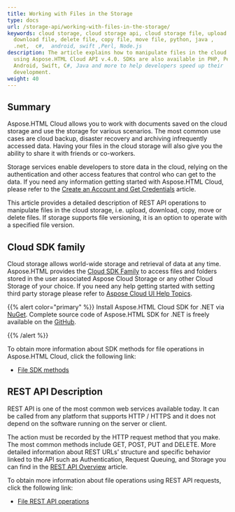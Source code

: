 ```yaml
---
title: Working with Files in the Storage
type: docs
url: /storage-api/working-with-files-in-the-storage/
keywords: cloud storage, cloud storage api, cloud storage file, upload file,
  download file, delete file, copy file, move file, python, java ,
  .net,  c#,  android, swift ,Perl, Node.js
description: The article explains how to manipulate files in the cloud storage
  using Aspose.HTML Cloud API v.4.0. SDKs are also available in PHP, Perl,
  Android, Swift, C#, Java and more to help developers speed up their
  development.
weight: 40
---
```


## **Summary**

Aspose.HTML Cloud allows you to work with documents saved on the cloud storage and use the storage for various scenarios. The most common use cases are cloud backup, disaster recovery and archiving infrequently accessed data. Having your files in the cloud storage will also give you the ability to share it with friends or co-workers.

 Storage services enable developers to store data in the cloud, relying on the authentication and other access features that control who can get to the data.  If you need any information getting started with Aspose.HTML Cloud, please refer to the [Create an Account and Get Credentials](/html/create-an-account-and-get-credentials/) article.

 This article provides a detailed description of REST API operations to manipulate files in the cloud storage, i.e. upload, download, copy, move or delete files. If storage supports file versioning, it is an option to operate with a specified file version.



## **Cloud SDK family**

Cloud storage allows world-wide storage and retrieval of data at any time. Aspose.HTML provides the [Cloud SDK Family](https://products.aspose.cloud/html/family) to access files and folders stored in the user associated Aspose Cloud Storage or any other Cloud Storage of your choice. If you need any help getting started with setting third party storage please refer to [Aspose Cloud UI Help Topics](https://docs.aspose.cloud/total/aspose-cloud-ui-help-topics/).

{{% alert color="primary" %}} 
Install Aspose.HTML Cloud SDK for .NET via [NuGet](https://www.nuget.org/packages/Aspose.HTML-Cloud/). Complete source code of Aspose.HTML SDK for .NET is freely available on the [GitHub](https://github.com/aspose-html-cloud/aspose-html-cloud-dotnet).

{{% /alert %}}  

To obtain more information about SDK methods for file operations in Aspose.HTML Cloud, click the following link:

- [File SDK methods](/html/storage-api/working-with-files-in-the-storage/file-sdk-methods/)

## **REST API Description**

REST API is one of the most common web services available today. It can be called from any platform that supports HTTP / HTTPS and it does not depend on the software running on the server or client.

The action must be recorded by the HTTP request method that you make. The most common methods include GET, POST, PUT and DELETE. More detailed information about REST URLs’ structure and specific behavior linked to the API such as Authentication, Request Queuing, and Storage you can find in the [REST API Overview](https://docs.aspose.cloud/total/getting-started/rest-api-overview/) article.

To obtain more information about file operations using REST API requests, click the following link:

 - [File REST API operations](/html/storage-api/working-with-files-in-the-storage/file-rest-api/)



